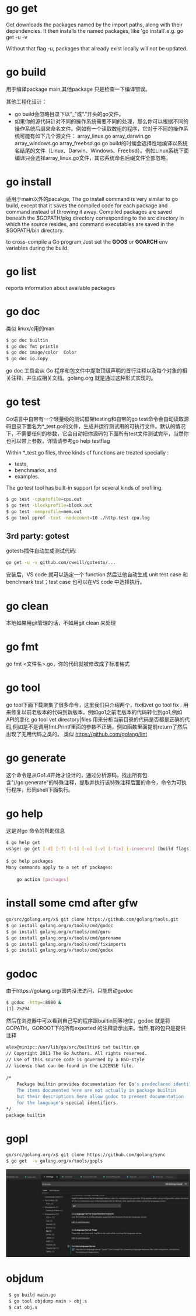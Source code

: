 # go get
Get downloads the packages named by the import paths, along with their dependencies. It then installs the named packages, like 'go install'.e.g. go get -u -v 

Without that flag -u, packages that already exist locally will not be updated.

# go build
用于编译package main,其他package 只是检查一下编译错误。

其他工程化设计：
* go build会忽略目录下以“_”或“.”开头的go文件。
* 如果你的源代码针对不同的操作系统需要不同的处理，那么你可以根据不同的操作系统后缀来命名文件。例如有一个读取数组的程序，它对于不同的操作系统可能有如下几个源文件：
array_linux.go array_darwin.go array_windows.go array_freebsd.go
go build的时候会选择性地编译以系统名结尾的文件（Linux、Darwin、Windows、Freebsd）。例如Linux系统下面编译只会选择array_linux.go文件，其它系统命名后缀文件全部忽略。

# go install
适用于main以外的pacakge,
The go install command is very similar to go build, except that it saves the compiled code for each package and command instead of throwing it away. Compiled packages are saved beneath the $GOPATH/pkg directory corresponding to the src directory in which the source resides, and command executables are saved in the $GOPATH/bin directory. 

to cross-compile a Go program,Just set the **GOOS** or **GOARCH** env variables during the build.

#  go list
reports information about available packages


# go doc
类似 linux/c用的man

```bash
$ go doc builtin
$ go doc fmt println
$ go doc image/color  Color
$ go doc io.Copy

```
go doc 工具会从 Go 程序和包文件中提取顶级声明的首行注释以及每个对象的相关注释，并生成相关文档。golang.org 就是通过这种形式实现的。

# go test
Go语言中自带有一个轻量级的测试框架testing和自带的go test命令会自动读取源码目录下面名为*_test.go的文件，生成并运行测试用的可执行文件。默认的情况下，不需要任何的参数，它会自动把你源码包下面所有test文件测试完毕，当然你也可以带上参数，详情请参考go help testflag

Within *_test.go files, three kinds of functions are treated specially : 
* tests, 
* benchmarks, and
* examples. 

The go test tool has built-in support for several kinds of profiling.
```bash
$ go test -cpuprofile=cpu.out
$ go test -blockprofile=block.out
$ go test -memprofile=mem.out
$ go tool pprof -text -nodecount=10 ./http.test cpu.log
```

## 3rd party: gotest
gotests插件自动生成测试代码:

```bash
go get -u -v github.com/cweill/gotests/...
```
安装后，VS code 就可以选定一个 function 然后让他自动生成 unit test case 和benchmark test；test case 也可以在VS code 中选择执行。

# go clean
本地如果用git管理的话，不如用git clean 来处理

# go fmt
go fmt <文件名>.go，你的代码就被修改成了标准格式

# go tool
go tool下面下载聚集了很多命令，这里我们只介绍两个，fix和vet
    go tool fix . 用来修复以前老版本的代码到新版本，例如go1之前老版本的代码转化到go1,例如API的变化
    go tool vet directory|files 用来分析当前目录的代码是否都是正确的代码,例如是不是调用fmt.Printf里面的参数不正确，例如函数里面提前return了然后出现了无用代码之类的。 类似 https://github.com/golang/lint

# go generate
这个命令是从Go1.4开始才设计的，通过分析源码，找出所有包含\"//go:generate\"的特殊注释，提取并执行该特殊注释后面的命令，命令为可执行程序，形同shell下面执行。


# go help
这是对go 命令的帮助信息

```bash
$ go help get
usage: go get [-d] [-f] [-t] [-u] [-v] [-fix] [-insecure] [build flags] [packages]

$ go help packages
Many commands apply to a set of packages:

	go action [packages]

```
# install some cmd after gfw
```bash
go/src/golang.org/x$ git clone https://github.com/golang/tools.git
$ go install golang.org/x/tools/cmd/godoc
$ go install golang.org/x/tools/cmd/guru
$ go install golang.org/x/tools/cmd/gorename
$ go install golang.org/x/tools/cmd/fiximports
$ go install golang.org/x/tools/cmd/godex
```

# godoc
由于https://golang.org/国内没法访问，只能启动godoc

```bash
$ godoc -http=:8080 &
[1] 25294
```
然后在浏览器中可以看到自己写的程序跟builtin同等地位，godoc 就是将　GOPATH，GOROOT下的所有exported 的注释显示出来。当然,有的包只是提供注释
```bash
alex@minipc:/usr/lib/go/src/builtin$ cat builtin.go 
// Copyright 2011 The Go Authors. All rights reserved.
// Use of this source code is governed by a BSD-style
// license that can be found in the LICENSE file.

/*
	Package builtin provides documentation for Go's predeclared identifiers.
	The items documented here are not actually in package builtin
	but their descriptions here allow godoc to present documentation
	for the language's special identifiers.
*/
package builtin
```
# gopl
```bash
go/src/golang.org/x$ git clone https://github.com/golang/sync
$ go get  -v golang.org/x/tools/gopls
```
![setup in vs code](images/vscode_gopls.png)

# objdum
```bash
 $ go build main.go 
 $ go tool objdump main > obj.s
 $ cat obj.s
```
